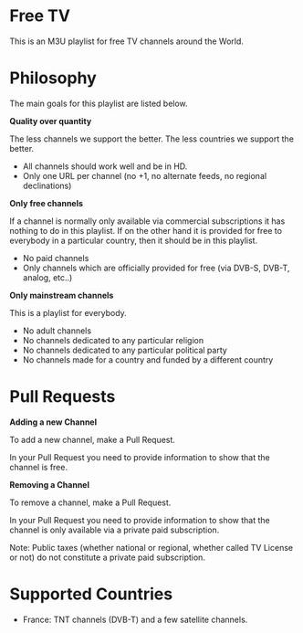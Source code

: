 Free TV
=======

This is an M3U playlist for free TV channels around the World.

Philosophy
==========

The main goals for this playlist are listed below.

**Quality over quantity**

The less channels we support the better. The less countries we support the better.

- All channels should work well and be in HD.
- Only one URL per channel (no +1, no alternate feeds, no regional declinations)

**Only free channels**

If a channel is normally only available via commercial subscriptions it has nothing to do in this playlist. If on the other hand it is provided for free to everybody in a particular country, then it should be in this playlist.

- No paid channels
- Only channels which are officially provided for free (via DVB-S, DVB-T, analog, etc..)

**Only mainstream channels**

This is a playlist for everybody.

- No adult channels
- No channels dedicated to any particular religion
- No channels dedicated to any particular political party
- No channels made for a country and funded by a different country

Pull Requests
=============

**Adding a new Channel**

To add a new channel, make a Pull Request.

In your Pull Request you need to provide information to show that the channel is free.

**Removing a Channel**

To remove a channel, make a Pull Request.

In your Pull Request you need to provide information to show that the channel is only available via a private paid subscription.

Note: Public taxes (whether national or regional, whether called TV License or not) do not constitute a private paid subscription.

Supported Countries
===================

- France: TNT channels (DVB-T) and a few satellite channels.
